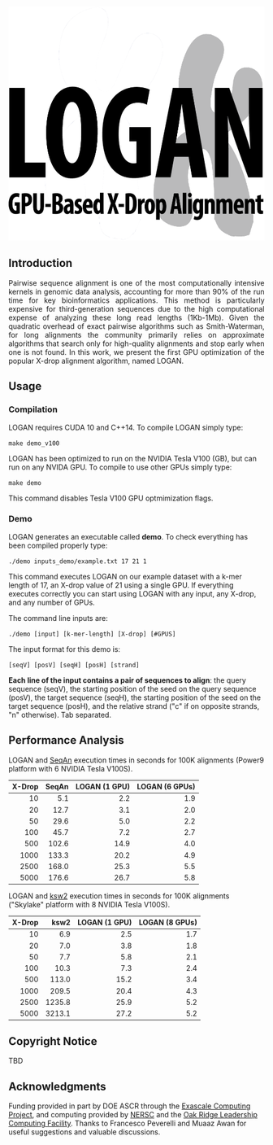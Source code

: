 <p align="center">
  <img width="585" height="460" src="https://github.com/albertozeni/logan/blob/master/media/logan.png">
</p>

## Introduction
<p align="justify">
Pairwise sequence alignment is one of the most computationally intensive kernels in genomic data analysis, accounting for more than 90% of the run time for key bioinformatics applications. This method is particularly expensive for third-generation sequences due to the high computational expense of analyzing these long read lengths (1Kb-1Mb). Given the quadratic overhead of exact pairwise algorithms such as Smith-Waterman, for long alignments the community primarily relies on approximate algorithms that search only for high-quality alignments and stop early when one is not found. In this work, we present the first GPU optimization of the popular X-drop alignment algorithm, named LOGAN.
</p>

## Usage

### Compilation

LOGAN requires CUDA 10 and C++14. To compile LOGAN simply type:
```
make demo_v100
```
LOGAN has been optimized to run on the NVIDIA Tesla V100 (GB), but can run on any NVIDA GPU.
To compile to use other GPUs simply type:
```
make demo
```
This command disables Tesla V100 GPU optmimization flags. 

### Demo
LOGAN generates an executable called **demo**.
To check everything has been compiled properly type:
```
./demo inputs_demo/example.txt 17 21 1
```
This command executes LOGAN on our example dataset with a k-mer length of 17, an X-drop value of 21 using a single GPU.
If everything executes correctly you can start using LOGAN with any input, any X-drop, and any number of GPUs.

The command line inputs are:
```
./demo [input] [k-mer-length] [X-drop] [#GPUS]
```
The input format for this demo is:
```
[seqV] [posV] [seqH] [posH] [strand]
```
**Each line of the input contains a pair of sequences to align**: the query sequence (seqV), the starting position of the seed on the query sequence (posV), the target sequence (seqH), the starting position of the seed on the target sequence (posH), and the relative strand ("c" if on opposite strands, "n" otherwise). Tab separated.

## Performance Analysis

LOGAN and [SeqAn](https://github.com/seqan/seqan) execution times in seconds for 100K alignments (Power9 platform with 6 NVIDIA Tesla V100S).

| X-Drop 	| SeqAn 	| LOGAN (1 GPU) 	| LOGAN (6 GPUs) 	|
|--------:	|-------:	|---------------:	|----------------:	|
|   10  	|   5.1		|          	2.2 	|            1.9 	|
|   20  	|   12.7	|           3.1 	|            2.0 	|
|   50  	|   29.6	|           5.0 	|            2.2 	|
|   100  	|   45.7	|           7.2 	|            2.7 	|
|   500  	|   102.6	|           14.9 	|            4.0 	|
|   1000  	|   133.3	|           20.2 	|            4.9 	|
|   2500  	|   168.0	|           25.3 	|            5.5 	|
|   5000  	|   176.6	|           26.7 	|            5.8 	|

LOGAN and [ksw2](https://github.com/lh3/ksw2) execution times in seconds for 100K alignments ("Skylake" platform with 8 NVIDIA Tesla V100S).

| X-Drop 	| ksw2 		| LOGAN (1 GPU) 	| LOGAN (8 GPUs) 	|
|--------:	|-------:	|---------------:	|----------------:	|
|   10  	|   6.9		|          2.5		|            1.7 	|
|   20  	|   7.0		|          3.8		|            1.8 	|
|   50  	|   7.7		|          5.8		|            2.1 	|
|   100  	|   10.3	|          7.3		|            2.4 	|
|   500  	|   113.0	|          15.2		|            3.4 	|
|   1000  	|   209.5	|          20.4		|            4.3 	|
|   2500  	|   1235.8	|          25.9		|            5.2 	|
|   5000  	|   3213.1	|          27.2		|            5.2 	|

## Copyright Notice

TBD

## Acknowledgments

Funding provided in part by DOE ASCR through the [Exascale Computing Project](https://www.exascaleproject.org/), and computing provided by [NERSC](https://www.nersc.gov/) and the [Oak Ridge Leadership Computing Facility](https://www.olcf.ornl.gov/). Thanks to Francesco Peverelli and Muaaz Awan for useful suggestions and valuable discussions.
